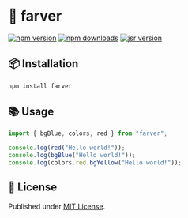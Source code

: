 # 🎨 farver

[![npm version][npm-version-src]][npm-version-href]
[![npm downloads][npm-downloads-src]][npm-downloads-href]
[![jsr version][jsr-version-src]][jsr-version-href]


## 📦 Installation

```sh
npm install farver
```

## 📚 Usage

```ts
import { bgBlue, colors, red } from "farver";

console.log(red("Hello world!"));
console.log(bgBlue("Hello world!"));
console.log(colors.red.bgYellow("Hello world!"));
```

## 📄 License

Published under [MIT License](./LICENSE).

<!-- Badges -->

[npm-version-src]: https://img.shields.io/npm/v/farver?style=flat&colorA=18181B&colorB=4169E1
[npm-version-href]: https://npmjs.com/package/farver
[npm-downloads-src]: https://img.shields.io/npm/dm/farver?style=flat&colorA=18181B&colorB=4169E1
[npm-downloads-href]: https://npmjs.com/package/farver
[jsr-version-src]: https://jsr.io/badges/@luxass/farver?style=flat&labelColor=18181B&logoColor=4169E1
[jsr-version-href]: https://jsr.io/@luxass/farver
